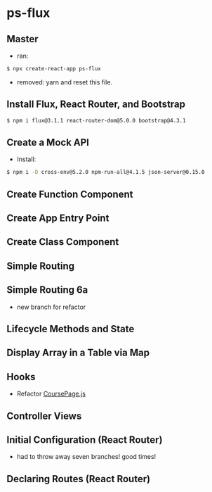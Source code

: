 # ps-flux

## Master

- ran:

```bash
$ npx create-react-app ps-flux
```

- removed: yarn and reset this file.

## Install Flux, React Router, and Bootstrap

```bash
$ npm i flux@3.1.1 react-router-dom@5.0.0 bootstrap@4.3.1
```

## Create a Mock API

- Install:

```bash
$ npm i -D cross-env@5.2.0 npm-run-all@4.1.5 json-server@0.15.0
```

## Create Function Component

## Create App Entry Point

## Create Class Component

## Simple Routing

## Simple Routing 6a

- new branch for refactor

## Lifecycle Methods and State

## Display Array in a Table via Map

## Hooks

- Refactor [CoursePage.js](src/components/CoursesPage.js)

## Controller Views

## Initial Configuration (React Router)

- had to throw away seven branches! good times!

## Declaring Routes (React Router)
